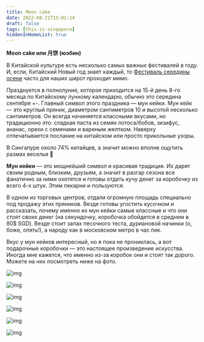 ```yaml
---
title: Moon cake
date: 2022-08-21T15:01:14
draft: false
tags: [this-is-singapore]
hiddenInHomeList: true
---
```

**Moon cake или **月饼** (юэбин)**

В Китайской культуре есть несколько самых важных фестивалей в году. И, если, Китайский Новый год знает каждый, то [Фестиваль середины осени](https://en.wikipedia.org/wiki/Mid-Autumn_Festival) часто для наших широт проходит мимо. 

Празднуется в полнолуние, которое приходится на 15-й день 8-го месяца по Китайскому лунному календарю, обычно это середина сентября +-. Главный символ этого праздника — мун кейки. Мун кейк — это круглый пряник, диаметром сантиметров 10 и высотой несколько сантиметров. Он всегда начиняется классными вкусами, но традиционно это: сладкая паста из семян лотоса/бобов, зизифус, ананас, орехи с семенами и вареным желтком. Наверху отпечатывается послание на китайском или просто прикольные узоры.

В Сингапуре около 74% китайцев, а значит можно вполне ощутить размах веселья 🙂 

**Мун кейки** — это мощнейший символ и красивая традиция. Их дарят своим родным, близким, друзьям, а значит в разгар сезона все фанатично за ними охотятся и готовы отдать кучу денег за коробочку из всего 4-х штук. Этим пекарни и пользуются. 

В одном из торговых центров, отдали огромную площадь специально под продажу этих пряников. Везде готовы угостить кусочком и рассказать, почему именно их мун кейки самые классные и что они стоят своих денег (на секундочку, коробочка обойдется в среднем в 80$ SGD). Везде стоит запах песочного теста, дуриановой начинки (о, боже, опять!), а народу как в московском метро в час пик. 

Вкус у мун кейков интересный, но я пока не прониклась, а вот подарочные коробочки — это настоящее произведение искусства. Иногда мне кажется, что именно из-за коробок они и стоят так дорого. Можете на них посмотреть ниже на фото.

![img](/images/this-is-singapore/photos/photo_93@21-08-2022_15-01-14.jpg#center)

![img](/images/this-is-singapore/photos/photo_94@21-08-2022_15-01-15.jpg#center)

![img](/images/this-is-singapore/photos/photo_95@21-08-2022_15-01-15.jpg#center)

![img](/images/this-is-singapore/photos/photo_96@21-08-2022_15-01-15.jpg#center)

![img](/images/this-is-singapore/photos/photo_97@21-08-2022_15-01-15.jpg#center)

![img](/images/this-is-singapore/photos/photo_98@21-08-2022_15-01-15.jpg#center)
